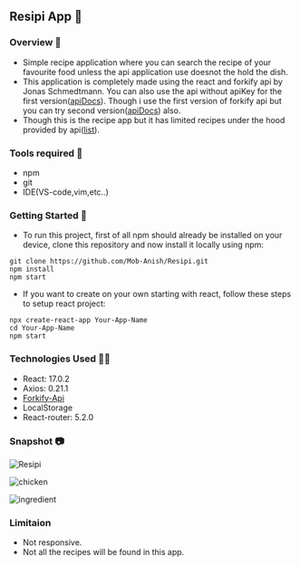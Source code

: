 ## Resipi App 🍲

### Overview 📓

- Simple recipe application where you can search the recipe of your favourite food unless the api application use doesnot the hold the dish.
- This application is completely made using the react and forkify api by Jonas Schmedtmann. You can also use the api without apiKey for the first version([apiDocs](https://forkify-api.herokuapp.com)). Though i use the first version of forkify api but you can try second version([apiDocs](https://forkify-api.herokuapp.com/v2)) also.
- Though this is the recipe app but it has limited recipes under the hood provided by api([list](https://forkify-api.herokuapp.com/phrases.html)).

### Tools required 🧰

* npm
* git
* IDE(VS-code,vim,etc..)

### Getting Started 🚩

* To run this project, first of all npm should already be installed on your device, clone this repository and now install it locally using npm:


```
git clone https://github.com/Mob-Anish/Resipi.git
npm install
npm start
```

* If you want to create on your own starting with react, follow these steps to setup react project:


```
npx create-react-app Your-App-Name
cd Your-App-Name
npm start
```

### Technologies Used 🧑‍💻
* React: 17.0.2
* Axios: 0.21.1
* [Forkify-Api](https://forkify-api.herokuapp.com)
* LocalStorage
* React-router: 5.2.0

### Snapshot 📷

![Resipi](https://user-images.githubusercontent.com/75711381/123782089-a5c98780-d8f4-11eb-9ee2-928bcaff21b2.PNG)

![chicken](https://user-images.githubusercontent.com/75711381/123782132-b417a380-d8f4-11eb-926a-f21fd0329f08.PNG)

![ingredient](https://user-images.githubusercontent.com/75711381/123782169-c09bfc00-d8f4-11eb-86e3-9928ea55236d.PNG)


### Limitaion

* Not responsive.
* Not all the recipes will be found in this app.